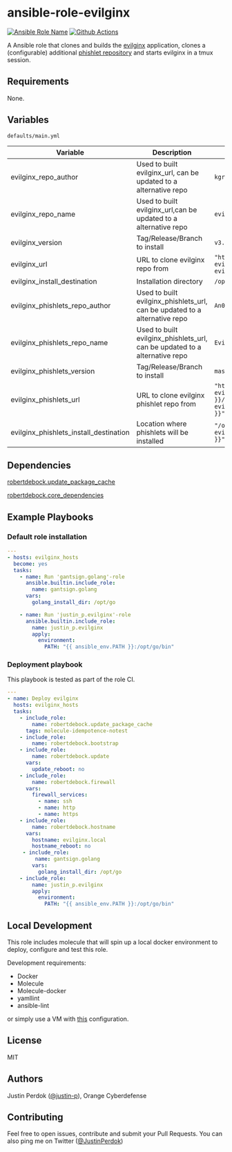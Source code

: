 # ansible-role-evilginx

[![Ansible Role Name](https://img.shields.io/ansible/role/d/justin_p/evilginx2?style=flat-square
)](https://galaxy.ansible.com/ui/standalone/roles/justin_p/evilginx2/)
[![Github Actions](https://img.shields.io/github/actions/workflow/status/justin-p/ansible-role-evilginx/main.yml?label=Github%20Actions&logo=github&style=flat-square)](https://github.com/justin-p/ansible-role-evilginx/actions)

A Ansible role that clones and builds the [evilginx](https://github.com/kgretzky/evilginx) application, clones a (configurable) additional [phishlet repository](https://github.com/An0nUD4Y/Evilginx2-Phishlets) and starts evilginx in a tmux session.

## Requirements

None.

## Variables

`defaults/main.yml`

| Variable                               | Description                                                                | Default value                                                                                  |
| -------------------------------------- | -------------------------------------------------------------------------- | ---------------------------------------------------------------------------------------------- |
| evilginx_repo_author                   | Used to built evilginx_url, can be updated to a alternative repo           | `kgretzky`                                                                                     |
| evilginx_repo_name                     | Used to built evilginx_url,can be updated to a alternative repo            | `evilginx2`                                                                                    |
| evilginx_version                       | Tag/Release/Branch to install                                              | `v3.1.0`                                                                                       |
| evilginx_url                           | URL to clone evilginx repo from                                            | `"https://github.com/{{ evilginx_repo_author }}/{{ evilginx_repo_name }}"`                     |
| evilginx_install_destination           | Installation directory                                                     | `/opt/{{ evilginx_repo_name }}`                                                                |
| evilginx_phishlets_repo_author         | Used to built evilginx_phishlets_url, can be updated to a alternative repo | `An0nUD4Y`                                                                                     |
| evilginx_phishlets_repo_name           | Used to built evilginx_phishlets_url, can be updated to a alternative repo | `Evilginx2-Phishlets`                                                                          |
| evilginx_phishlets_version             | Tag/Release/Branch to install                                              | `master`                                                                                       |
| evilginx_phishlets_url                 | URL to clone evilginx phishlet repo from                                   | `"https://github.com/{{ evilginx_phishlets_repo_author }}/{{ evilginx_phishlets_repo_name }}"` |
| evilginx_phishlets_install_destination | Location where phishlets will be installed                                 | `"/opt/{{ evilginx_phishlets_repo_name }}"`                                                    |
## Dependencies

[robertdebock.update_package_cache](https://github.com/robertdebock/ansible-role-update_package_cache)

[robertdebock.core_dependencies](https://github.com/robertdebock/ansible-role-core_dependencies)

## Example Playbooks

### Default role installation

```yaml
---
- hosts: evilginx_hosts
  become: yes
  tasks:
    - name: Run 'gantsign.golang'-role
      ansible.builtin.include_role:
        name: gantsign.golang
      vars:
        golang_install_dir: /opt/go

    - name: Run 'justin_p.evilginx'-role
      ansible.builtin.include_role:
        name: justin_p.evilginx
        apply:
          environment:
            PATH: "{{ ansible_env.PATH }}:/opt/go/bin"
```

### Deployment playbook

This playbook is tested as part of the role CI.

```yaml
---
- name: Deploy evilginx
  hosts: evilginx_hosts
  tasks:
    - include_role:
        name: robertdebock.update_package_cache
      tags: molecule-idempotence-notest
    - include_role:
        name: robertdebock.bootstrap
    - include_role:
        name: robertdebock.update
      vars:
        update_reboot: no
    - include_role:
        name: robertdebock.firewall
      vars:
        firewall_services:
          - name: ssh
          - name: http
          - name: https
    - include_role:
        name: robertdebock.hostname
      vars:
        hostname: evilginx.local
        hostname_reboot: no
     - include_role:
         name: gantsign.golang
        vars:
          golang_install_dir: /opt/go
    - include_role:
        name: justin_p.evilginx
        apply:
          environment:
            PATH: "{{ ansible_env.PATH }}:/opt/go/bin"
```

## Local Development

This role includes molecule that will spin up a local docker environment to deploy, configure and test this role.

Development requirements:

- Docker
- Molecule
- Molecule-docker
- yamllint
- ansible-lint

or simply use a VM with [this](https://github.com/justin-p/ansible-terraform-workstation) configuration.

## License

MIT

## Authors

Justin Perdok ([@justin-p](https://github.com/justin-p/)), Orange Cyberdefense

## Contributing

Feel free to open issues, contribute and submit your Pull Requests. You can also ping me on Twitter ([@JustinPerdok](https://twitter.com/JustinPerdok))
